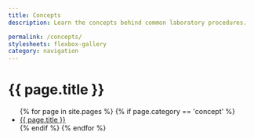 ```yaml
---
title: Concepts
description: Learn the concepts behind common laboratory procedures.

permalink: /concepts/
stylesheets: flexbox-gallery
category: navigation
---
```

# {{ page.title }}
<ul class ="flex-container">
{% for page in site.pages %} 
    {% if page.category == 'concept' %}
      <li class ="flex-item">
        <a class="page-link" href="{{ page.url | prepend: site.baseurl }}">{{ page.title }}
        </a>
    </li>
    {% endif %} 
{% endfor %}
</ul>